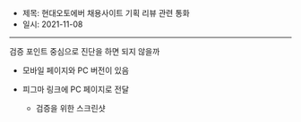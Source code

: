 - 제목: 현대오토에버 채용사이트 기획 리뷰 관련 통화
- 일시: 2021-11-08

---


검증 포인트 중심으로 진단을 하면 되지 않을까

- 모바일 페이지와 PC 버전이 있음

- 피그마 링크에 PC 페이지로 전달
	- 검증을 위한 스크린샷